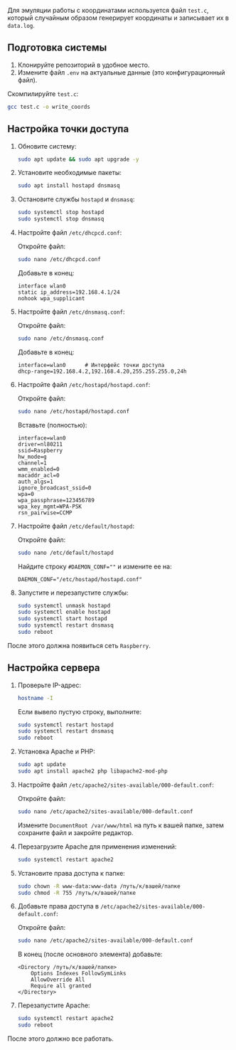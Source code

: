 
Для эмуляции работы с координатами используется файл `test.c`, который случайным образом генерирует координаты и записывает их в `data.log`.

## Подготовка системы

1. Клонируйте репозиторий в удобное место.
2. Измените файл `.env` на актуальные данные (это конфигурационный файл).

Скомпилируйте `test.c`:
```bash
gcc test.c -o write_coords
```

## Настройка точки доступа

1. Обновите систему:
   ```bash
   sudo apt update && sudo apt upgrade -y
   ```

2. Установите необходимые пакеты:
   ```bash
   sudo apt install hostapd dnsmasq
   ```

3. Остановите службы `hostapd` и `dnsmasq`:
   ```bash
   sudo systemctl stop hostapd
   sudo systemctl stop dnsmasq
   ```

4. Настройте файл `/etc/dhcpcd.conf`:

   Откройте файл:
   ```bash
   sudo nano /etc/dhcpcd.conf
   ```

   Добавьте в конец:
   ```
   interface wlan0
   static ip_address=192.168.4.1/24
   nohook wpa_supplicant
   ```

5. Настройте файл `/etc/dnsmasq.conf`:

   Откройте файл:
   ```bash
   sudo nano /etc/dnsmasq.conf
   ```

   Добавьте в конец:
   ```
   interface=wlan0      # Интерфейс точки доступа
   dhcp-range=192.168.4.2,192.168.4.20,255.255.255.0,24h
   ```

6. Настройте файл `/etc/hostapd/hostapd.conf`:

   Откройте файл:
   ```bash
   sudo nano /etc/hostapd/hostapd.conf
   ```

   Вставьте (полностью):
   ```
   interface=wlan0
   driver=nl80211
   ssid=Raspberry
   hw_mode=g
   channel=1
   wmm_enabled=0
   macaddr_acl=0
   auth_algs=1
   ignore_broadcast_ssid=0
   wpa=0
   wpa_passphrase=123456789
   wpa_key_mgmt=WPA-PSK
   rsn_pairwise=CCMP
   ```

7. Настройте файл `/etc/default/hostapd`:

   Откройте файл:
   ```bash
   sudo nano /etc/default/hostapd
   ```

   Найдите строку `#DAEMON_CONF=""` и измените ее на:
   ```
   DAEMON_CONF="/etc/hostapd/hostapd.conf"
   ```

8. Запустите и перезапустите службы:

   ```bash
   sudo systemctl unmask hostapd
   sudo systemctl enable hostapd
   sudo systemctl start hostapd
   sudo systemctl restart dnsmasq
   sudo reboot
   ```

После этого должна появиться сеть `Raspberry`.

## Настройка сервера

1. Проверьте IP-адрес:
   ```bash
   hostname -I
   ```

   Если вывело пустую строку, выполните:
   ```bash
   sudo systemctl restart hostapd
   sudo systemctl restart dnsmasq
   sudo reboot
   ```

2. Установка Apache и PHP:
   ```bash
   sudo apt update
   sudo apt install apache2 php libapache2-mod-php
   ```

3. Настройте файл `/etc/apache2/sites-available/000-default.conf`:

   Откройте файл:
   ```bash
   sudo nano /etc/apache2/sites-available/000-default.conf
   ```

   Измените `DocumentRoot /var/www/html` на путь к вашей папке, затем сохраните файл и закройте редактор.

4. Перезагрузите Apache для применения изменений:
   ```bash
   sudo systemctl restart apache2
   ```

5. Установите права доступа к папке:
   ```bash
   sudo chown -R www-data:www-data /путь/к/вашей/папке
   sudo chmod -R 755 /путь/к/вашей/папке
   ```

6. Добавьте права доступа в `/etc/apache2/sites-available/000-default.conf`:

   Откройте файл:
   ```bash
   sudo nano /etc/apache2/sites-available/000-default.conf
   ```

   В конец (после основного элемента) добавьте:
   ```
   <Directory /путь/к/вашей/папке>
       Options Indexes FollowSymLinks
       AllowOverride All
       Require all granted
   </Directory>
   ```

7. Перезапустите Apache:
   ```bash
   sudo systemctl restart apache2
   sudo reboot
   ```

После этого должно все работать.
